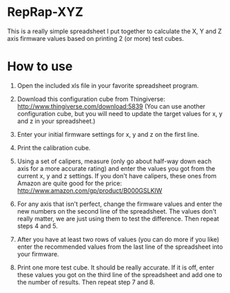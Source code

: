 RepRap-XYZ
==========

This is a really simple spreadsheet I put together to calculate the X, Y and Z axis firmware values based on printing 2 (or more) test cubes.


How to use
==========

1) Open the included xls file in your favorite spreadsheet program.

2) Download this configuration cube from Thingiverse: http://www.thingiverse.com/download:5839 (You can use another configuration cube, but you will need to update the target values for x, y and z in your spreadsheet.)

3) Enter your initial firmware settings for x, y and z on the first line.

4) Print the calibration cube.

5) Using a set of calipers, measure (only go about half-way down each axis for a more accurate rating) and enter the values you got from the current x, y and z settings.  If you don't have calipers, these ones from Amazon are quite good for the price: http://www.amazon.com/gp/product/B000GSLKIW

6) For any axis that isn't perfect, change the firmware values and enter the new numbers on the second line of the spreadsheet.  The values don't really matter, we are just using them to test the difference.  Then repeat steps 4 and 5.

7) After you have at least two rows of values (you can do more if you like) enter the recommended values from the last line of the spreadsheet into your firmware.

8) Print one more test cube.  It should be really accurate.  If it is off, enter these values you got on the third line of the spreadsheet and add one to the number of results.  Then repeat step 7 and 8.
